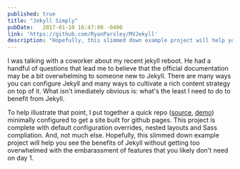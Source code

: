 ```yaml
---
published: true
title: "Jekyll Simply"
pubDate:   2017-01-10 16:47:00 -0400
link: 'https://github.com/RyanParsley/MVJekyll'
description: "Hopefully, this slimmed down example project will help you see the benefits of Jekyll without getting too overwhelmed with the embarassment of features that you likely don't need on day 1."
---
```

I was talking with a coworker about my recent jekyll reboot. He had a handful of questions that lead me to believe that the official documentation may be a bit overwhelming to someone new to Jekyll. There are many ways you can configure Jekyll and many ways to cultivate a rich content strategy on top of it. What isn't imediately obvious is: what's the least I need to do to benefit from Jekyll. 

To help illustrate that point, I put together a quick repo ([source](https://github.com/RyanParsley/MVJekyll), [demo](https://ryanparsley.github.io/MVJekyll)) minimally configured to get a site built for github pages. This project is complete with default configuration overrides, nested layouts and Sass compliation. And, not much else. Hopefully, this slimmed down example project will help you see the benefits of Jekyll without getting too overwhelmed with the embarassment of features that you likely don't need on day 1.
